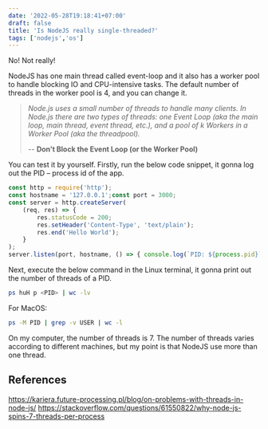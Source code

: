 ```yaml
---
date: '2022-05-28T19:18:41+07:00'
draft: false
title: 'Is NodeJS really single-threaded?'
tags: ['nodejs','os']
---
```

No! Not really!

NodeJS has one main thread called event-loop and it also has a worker pool to handle blocking IO and CPU-intensive tasks. The default number of threads in the worker pool is 4, and you can change it.

>*Node.js uses a small number of threads to handle many clients. In Node.js there are two types of threads: one Event Loop (aka the main loop, main thread, event thread, etc.), and a pool of k Workers in a Worker Pool (aka the threadpool).*
>
> -- **Don’t Block the Event Loop (or the Worker Pool)**

You can test it by yourself. Firstly, run the below code snippet, it gonna log out the PID – process id of the app.

```javascript
const http = require('http');
const hostname = '127.0.0.1';const port = 3000;
const server = http.createServer(
    (req, res) => {
        res.statusCode = 200;
        res.setHeader('Content-Type', 'text/plain');
        res.end('Hello World');
    }
);
server.listen(port, hostname, () => { console.log(`PID: ${process.pid}`);});
```
Next, execute the below command in the Linux terminal, it gonna print out the number of threads of a PID.
```sh
ps huH p <PID> | wc -lv
```
For MacOS:
```sh
ps -M PID | grep -v USER | wc -l
```
On my computer, the number of threads is 7. The number of threads varies according to different machines, but my point is that NodeJS use more than one thread.

## References
https://kariera.future-processing.pl/blog/on-problems-with-threads-in-node-js/
https://stackoverflow.com/questions/61550822/why-node-js-spins-7-threads-per-process
